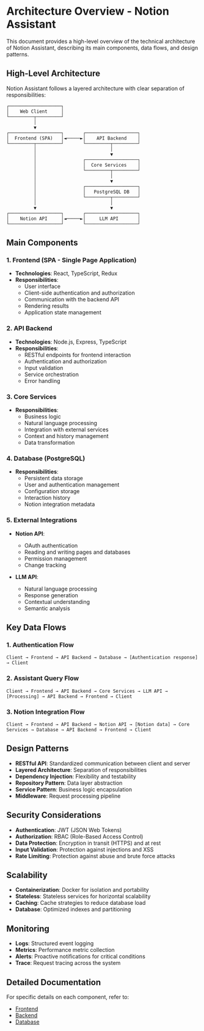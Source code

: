 # Architecture Overview - Notion Assistant

This document provides a high-level overview of the technical architecture of Notion Assistant, describing its main components, data flows, and design patterns.

## High-Level Architecture

Notion Assistant follows a layered architecture with clear separation of responsibilities:

```
┌───────────────────┐
│    Web Client     │
└─────────┬─────────┘
          │
          ▼
┌───────────────────┐       ┌───────────────────┐
│  Frontend (SPA)   │◄─────►│    API Backend    │
└─────────┬─────────┘       └─────────┬─────────┘
          │                           │
          │                           ▼
          │                 ┌───────────────────┐
          │                 │  Core Services    │
          │                 └─────────┬─────────┘
          │                           │
          │                           ▼
          │                 ┌───────────────────┐
          │                 │   PostgreSQL DB   │
          │                 └─────────┬─────────┘
          │                           │
          ▼                           ▼
┌───────────────────┐       ┌───────────────────┐
│    Notion API     │◄─────►│     LLM API       │
└───────────────────┘       └───────────────────┘
```

## Main Components

### 1. Frontend (SPA - Single Page Application)

- **Technologies**: React, TypeScript, Redux
- **Responsibilities**:
  - User interface
  - Client-side authentication and authorization
  - Communication with the backend API
  - Rendering results
  - Application state management

### 2. API Backend

- **Technologies**: Node.js, Express, TypeScript
- **Responsibilities**:
  - RESTful endpoints for frontend interaction
  - Authentication and authorization
  - Input validation
  - Service orchestration
  - Error handling

### 3. Core Services

- **Responsibilities**:
  - Business logic
  - Natural language processing
  - Integration with external services
  - Context and history management
  - Data transformation

### 4. Database (PostgreSQL)

- **Responsibilities**:
  - Persistent data storage
  - User and authentication management
  - Configuration storage
  - Interaction history
  - Notion integration metadata

### 5. External Integrations

- **Notion API**:
  - OAuth authentication
  - Reading and writing pages and databases
  - Permission management
  - Change tracking

- **LLM API**:
  - Natural language processing
  - Response generation
  - Contextual understanding
  - Semantic analysis

## Key Data Flows

### 1. Authentication Flow

```
Client → Frontend → API Backend → Database → [Authentication response] → Client
```

### 2. Assistant Query Flow

```
Client → Frontend → API Backend → Core Services → LLM API → [Processing] → API Backend → Frontend → Client
```

### 3. Notion Integration Flow

```
Client → Frontend → API Backend → Notion API → [Notion data] → Core Services → Database → API Backend → Frontend → Client
```

## Design Patterns

- **RESTful API**: Standardized communication between client and server
- **Layered Architecture**: Separation of responsibilities
- **Dependency Injection**: Flexibility and testability
- **Repository Pattern**: Data layer abstraction
- **Service Pattern**: Business logic encapsulation
- **Middleware**: Request processing pipeline

## Security Considerations

- **Authentication**: JWT (JSON Web Tokens)
- **Authorization**: RBAC (Role-Based Access Control)
- **Data Protection**: Encryption in transit (HTTPS) and at rest
- **Input Validation**: Protection against injections and XSS
- **Rate Limiting**: Protection against abuse and brute force attacks

## Scalability

- **Containerization**: Docker for isolation and portability
- **Stateless**: Stateless services for horizontal scalability
- **Caching**: Cache strategies to reduce database load
- **Database**: Optimized indexes and partitioning

## Monitoring

- **Logs**: Structured event logging
- **Metrics**: Performance metric collection
- **Alerts**: Proactive notifications for critical conditions
- **Trace**: Request tracing across the system

## Detailed Documentation

For specific details on each component, refer to:

- [Frontend](./01-frontend.md)
- [Backend](./02-backend.md)
- [Database](./03-database.md)
